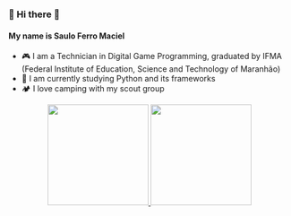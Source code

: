 ### 👋 Hi there 👋
#### My name is Saulo Ferro Maciel

- 🎮 I am a Technician in Digital Game Programming, graduated by IFMA (Federal Institute of Education, Science and Technology of Maranhão)
- 🌱 I am currently studying Python and its frameworks
- 🏕️ I love camping with my scout group

<div align="center">
  <a href="https://github.com/rafaballerini">
  <img height="180em" src="https://github-readme-stats.vercel.app/api?username=Saulo-Ferro-Maciel&show_icons=true&theme=dracula&include_all_commits=true&count_private=true"/>
  <img height="180em" src="https://github-readme-stats.vercel.app/api/top-langs/?username=Saulo-Ferro-Maciel&layout=compact&langs_count=7&theme=dracula"/>
</div>
